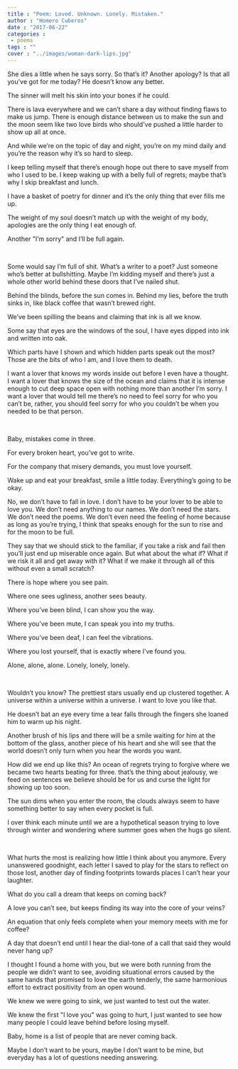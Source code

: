 ```yaml
---
title : "Poem: Loved. Unknown. Lonely. Mistaken."
author : "Homero Cuberos"
date : "2017-06-22"
categories : 
 - poems
tags : ""
cover : "../images/woman-dark-lips.jpg"
---
```


She dies a little when he says sorry. So that’s it? Another apology? Is that all you’ve got for me today? He doesn’t know any better.

The sinner will melt his skin into your bones if he could.

There is lava everywhere and we can’t share a day without finding flaws to make us jump. There is enough distance between us to make the sun and the moon seem like two love birds who should’ve pushed a little harder to show up all at once.

And while we’re on the topic of day and night, you’re on my mind daily and you’re the reason why it’s so hard to sleep.

I keep telling myself that there’s enough hope out there to save myself from who I used to be. I keep waking up with a belly full of regrets; maybe that’s why I skip breakfast and lunch.

I have a basket of poetry for dinner and it’s the only thing that ever fills me up.

The weight of my soul doesn’t match up with the weight of my body, apologies are the only thing I eat enough of.

Another "I’m sorry" and I’ll be full again.

 

Some would say I’m full of shit. What’s a writer to a poet? Just someone who’s better at bullshitting. Maybe I’m kidding myself and there’s just a whole other world behind these doors that I’ve nailed shut.

Behind the blinds, before the sun comes in. Behind my lies, before the truth sinks in, like black coffee that wasn’t brewed right.

We’ve been spilling the beans and claiming that ink is all we know.

Some say that eyes are the windows of the soul, I have eyes dipped into ink and written into oak.

Which parts have I shown and which hidden parts speak out the most? Those are the bits of who I am, and I love them to death.

I want a lover that knows my words inside out before I even have a thought. I want a lover that knows the size of the ocean and claims that it is intense enough to cut deep space open with nothing more than another I’m sorry. I want a lover that would tell me there’s no need to feel sorry for who you can’t be, rather, you should feel sorry for who you couldn’t be when you needed to be that person.

 

Baby, mistakes come in three.

For every broken heart, you’ve got to write.

For the company that misery demands, you must love yourself.

Wake up and eat your breakfast, smile a little today. Everything’s going to be okay.

No, we don’t have to fall in love. I don’t have to be your lover to be able to love you. We don’t need anything to our names. We don’t need the stars. We don’t need the poems. We don’t even need the feeling of home because as long as you’re trying, I think that speaks enough for the sun to rise and for the moon to be full.

They say that we should stick to the familiar, if you take a risk and fail then you’ll just end up miserable once again. But what about the what if? What if we risk it all and get away with it? What if we make it through all of this without even a small scratch?

There is hope where you see pain.

Where one sees ugliness, another sees beauty.

Where you’ve been blind, I can show you the way.

Where you’ve been mute, I can speak you into my truths.

Where you’ve been deaf, I can feel the vibrations.

Where you lost yourself, that is exactly where I’ve found you.

Alone, alone, alone. Lonely, lonely, lonely.

 

Wouldn’t you know? The prettiest stars usually end up clustered together. A universe within a universe within a universe. I want to love you like that.

He doesn’t bat an eye every time a tear falls through the fingers she loaned him to warm up his night.

Another brush of his lips and there will be a smile waiting for him at the bottom of the glass, another piece of his heart and she will see that the world doesn’t only turn when you hear the words you want.

How did we end up like this? An ocean of regrets trying to forgive where we became two hearts beating for three. that’s the thing about jealousy, we feed on sentences we believe should be for us and curse the light for showing up too soon.

The sun dims when you enter the room, the clouds always seem to have something better to say when every pocket is full.

I over think each minute until we are a hypothetical season trying to love through winter and wondering where summer goes when the hugs go silent.

 

What hurts the most is realizing how little I think about you anymore. Every unanswered goodnight, each letter I saved to play for the stars to reflect on those lost, another day of finding footprints towards places I can’t hear your laughter.

What do you call a dream that keeps on coming back?

A love you can’t see, but keeps finding its way into the core of your veins?

An equation that only feels complete when your memory meets with me for coffee?

A day that doesn’t end until I hear the dial-tone of a call that said they would never hang up?

I thought I found a home with you, but we were both running from the people we didn’t want to see, avoiding situational errors caused by the same hands that promised to love the earth tenderly, the same harmonious effort to extract positivity from an open wound.

We knew we were going to sink, we just wanted to test out the water.

We knew the first "I love you" was going to hurt, I just wanted to see how many people I could leave behind before losing myself.

Baby, home is a list of people that are never coming back.

Maybe I don’t want to be yours, maybe I don’t want to be mine, but everyday has a lot of questions needing answering.
